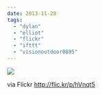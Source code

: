 ```yaml
---
date: 2013-11-28
tags: 
  - "dylan"
  - "elliot"
  - "flickr"
  - "ifttt"
  - "visionoutdoor0895"
---
```


![](http://farm4.staticflickr.com/3702/11105662234_f6b6313f45_b.jpg)  

  
  
via Flickr http://flic.kr/p/hVnqt5
